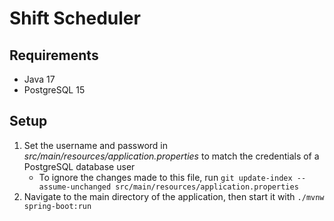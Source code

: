 # Shift Scheduler

## Requirements

- Java 17
- PostgreSQL 15

## Setup

1. Set the username and password in *src/main/resources/application.properties* to match the credentials of a PostgreSQL database user
   - To ignore the changes made to this file, run `git update-index --assume-unchanged src/main/resources/application.properties`
2. Navigate to the main directory of the application, then start it with `./mvnw spring-boot:run`
